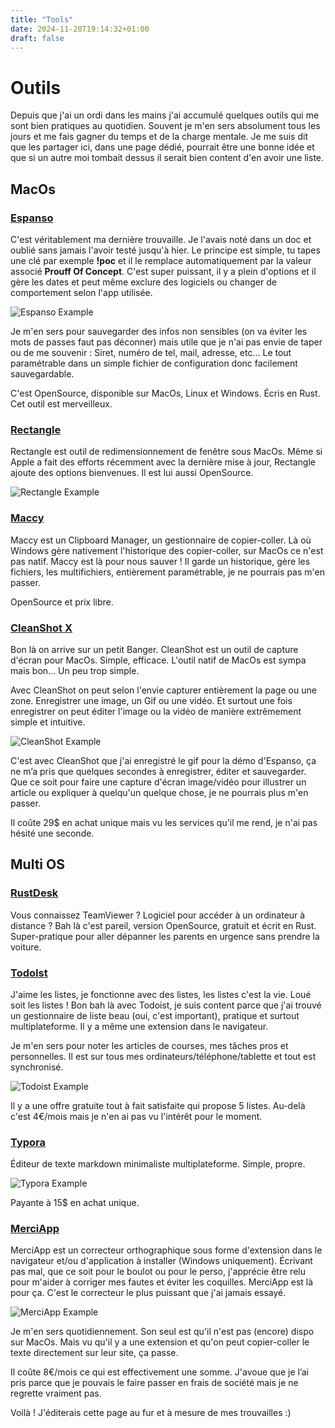 ```yaml
---
title: "Tools"
date: 2024-11-20T19:14:32+01:00
draft: false
---
```


# Outils

Depuis que j'ai un ordi dans les mains j'ai accumulé quelques outils qui me sont bien pratiques au quotidien. Souvent je m'en sers absolument tous les jours et me fais gagner du temps et de la charge mentale. Je me suis dit que les partager ici, dans une page dédié, pourrait être une bonne idée et que si un autre moi tombait dessus il serait bien content d'en avoir une liste.

## MacOs

### [Espanso](https://espanso.org/)

C'est véritablement ma dernière trouvaille. Je l'avais noté dans un doc et oublié sans jamais l'avoir testé jusqu'à hier. Le principe est simple, tu tapes une clé par exemple **!poc** et il le remplace automatiquement par la valeur associé **Prouff Of Concept**. C'est super puissant, il y a plein d'options et il gère les dates et peut même exclure des logiciels ou changer de comportement selon l'app utilisée.

<img src="/img/espanso-example.gif" alt="Espanso Example" class="center">

Je m'en sers pour sauvegarder des infos non sensibles (on va éviter les mots de passes faut pas déconner) mais utile que je n'ai pas envie de taper ou de me souvenir : Siret, numéro de tel, mail, adresse, etc... Le tout paramétrable dans un simple fichier de configuration donc facilement sauvegardable.

C'est OpenSource, disponible sur MacOs, Linux et Windows. Écris en Rust. Cet outil est merveilleux.

### [Rectangle](https://github.com/rxhanson/Rectangle)

Rectangle est outil de redimensionnement de fenêtre sous MacOs. Même si Apple a fait des efforts récemment avec la dernière mise à jour, Rectangle ajoute des options bienvenues. Il est lui aussi OpenSource.

<img src="/img/rectangle-example.jpeg" alt="Rectangle Example" class="center">

### [Maccy](https://maccy.app/)

Maccy est un Clipboard Manager, un gestionnaire de copier-coller. Là où Windows gère nativement l'historique des copier-coller, sur MacOs ce n'est pas natif. Maccy est là pour nous sauver ! Il garde un historique, gère les fichiers, les multifichiers, entièrement paramétrable, je ne pourrais pas m'en passer.

OpenSource et prix libre.

### [CleanShot X](https://cleanshot.com)

Bon là on arrive sur un petit Banger. CleanShot est un outil de capture d'écran pour MacOs. Simple, efficace. L'outil natif de MacOs est sympa mais bon… Un peu trop simple.

Avec CleanShot on peut selon l'envie capturer entièrement la page ou une zone. Enregistrer une image, un Gif ou une vidéo. Et surtout une fois enregistrer on peut éditer l'image ou la vidéo de manière extrêmement simple et intuitive.

<img src="/img/CleanShot-example.jpeg" alt="CleanShot Example" class="center">

C'est avec CleanShot que j'ai enregistré le gif pour la démo d'Espanso, ça ne m’a pris que quelques secondes à enregistrer, éditer et sauvegarder. Que ce soit pour faire une capture d'écran image/vidéo pour illustrer un article ou expliquer à quelqu'un quelque chose, je ne pourrais plus m'en passer.

Il coûte 29$ en achat unique mais vu les services qu'il me rend, je n'ai pas hésité une seconde.

## Multi OS

### [RustDesk](https://rustdesk.com/fr/)

Vous connaissez TeamViewer ? Logiciel pour accéder à un ordinateur à distance ? Bah là c'est pareil, version OpenSource, gratuit et écrit en Rust. Super-pratique pour aller dépanner les parents en urgence sans prendre la voiture.

### [TodoIst](https://todoist.com/fr)

J'aime les listes, je fonctionne avec des listes, les listes c'est la vie. Loué soit les listes ! Bon bah là avec Todoist, je suis content parce que j'ai trouvé un gestionnaire de liste beau (oui, c'est important), pratique et surtout multiplateforme. Il y a même une extension dans le navigateur.

Je m'en sers pour noter les articles de courses, mes tâches pros et personnelles. Il est sur tous mes ordinateurs/téléphone/tablette et tout est synchronisé.

<img src="/img/Todoist-example.jpeg" alt="Todoist Example" class="center">

Il y a une offre gratuite tout à fait satisfaite qui propose 5 listes. Au-delà c'est 4€/mois mais je n'en ai pas vu l'intérêt pour le moment.

### [Typora](https://typora.io/)

Éditeur de texte markdown minimaliste multiplateforme. Simple, propre.

<img src="/img/Typora-example.jpeg" alt="Typora Example" class="center">

Payante à 15$ en achat unique.

### [MerciApp](https://www.merci-app.com)

MerciApp est un correcteur orthographique sous forme d'extension dans le navigateur et/ou d'application à installer (Windows uniquement). Écrivant pas mal, que ce soit pour le boulot ou pour le perso, j'apprécie être relu pour m'aider à corriger mes fautes et éviter les coquilles. MerciApp est là pour ça. C'est le correcteur le plus puissant que j'ai jamais essayé.

<img src="/img/MerciApp-example.jpeg" alt="MerciApp Example" class="center">

Je m'en sers quotidiennement. Son seul est qu'il n'est pas (encore) dispo sur MacOs. Mais vu qu'il y a une extension et qu'on peut copier-coller le texte directement sur leur site, ça passe.

Il coûte 8€/mois ce qui est effectivement une somme. J'avoue que je l’ai pris parce que je pouvais le faire passer en frais de société mais je ne regrette vraiment pas.



Voilà ! J'éditerais cette page au fur et à mesure de mes trouvailles :)